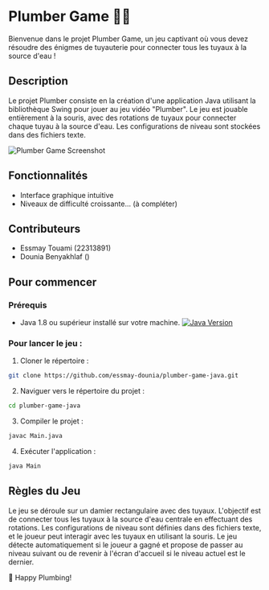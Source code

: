 # Plumber Game 👨‍🔧
Bienvenue dans le projet Plumber Game, un jeu captivant où vous devez résoudre des énigmes de tuyauterie pour connecter tous les tuyaux à la source d'eau ! 

## Description
Le projet Plumber consiste en la création d'une application Java utilisant la bibliothèque Swing pour jouer au jeu vidéo "Plumber". Le jeu est jouable entièrement à la souris, avec des rotations de tuyaux pour connecter chaque tuyau à la source d'eau. Les configurations de niveau sont stockées dans des fichiers texte.

    
![Plumber Game Screenshot](screenshots/plumber_game_screenshot.png)


## Fonctionnalités
- Interface graphique intuitive
- Niveaux de difficulté croissante... (à compléter)



## Contributeurs
- Essmay Touami (22313891)
- Dounia Benyakhlaf ()


  
## Pour commencer

### Prérequis
- Java 1.8 ou supérieur installé sur votre machine. [![Java Version](https://img.shields.io/badge/Java-1.8%2B-blue.svg)](https://www.java.com/en/download/)

### Pour lancer le jeu :

1. Cloner le répertoire :
```bash
git clone https://github.com/essmay-dounia/plumber-game-java.git
```

2. Naviguer vers le répertoire du projet :
```bash
cd plumber-game-java
```

3. Compiler le projet :
```bash
javac Main.java
```

4. Exécuter l'application : 
```bash
java Main
```



## Règles du Jeu
Le jeu se déroule sur un damier rectangulaire avec des tuyaux. 
L'objectif est de connecter tous les tuyaux à la source d'eau centrale en effectuant des rotations. 
Les configurations de niveau sont définies dans des fichiers texte, et le joueur peut interagir avec les tuyaux en utilisant la souris. 
Le jeu détecte automatiquement si le joueur a gagné et propose de passer au niveau suivant ou de revenir à l'écran d'accueil si le niveau actuel est le dernier.





🔧 Happy Plumbing!





